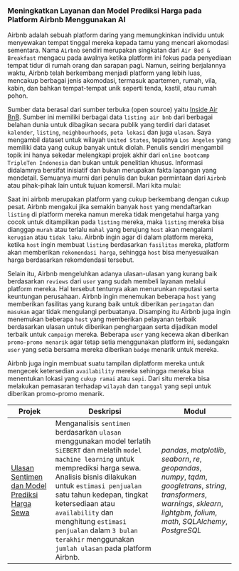 ### Meningkatkan Layanan dan Model Prediksi Harga pada Platform Airbnb Menggunakan AI

Airbnb adalah sebuah platform daring yang memungkinkan individu untuk menyewakan tempat tinggal mereka kepada tamu yang mencari akomodasi sementara. Nama `Airbnb` sendiri merupakan singkatan dari `Air Bed & Breakfast` mengacu pada awalnya ketika platform ini fokus pada penyediaan tempat tidur di rumah orang dan sarapan pagi. Namun, seiring berjalannya waktu, Airbnb telah berkembang menjadi platform yang lebih luas, mencakup berbagai jenis akomodasi, termasuk apartemen, rumah, vila, kabin, dan bahkan tempat-tempat unik seperti tenda, kastil, atau rumah pohon.

Sumber data berasal dari sumber terbuka (open source) yaitu [Inside Air BnB](http://insideairbnb.com/get-the-data/). Sumber ini memiliki berbagai data `listing air bnb` dari berbagai belahan dunia untuk dibagikan secara publik yang terdiri dari dataset `kalender`, `listing`, `neighbourhoods`, `peta lokasi` dan juga `ulasan`. Saya mengambil dataset untuk wilayah `United States`, tepatnya `Los Angeles` yang memiliki data yang cukup banyak untuk diolah. Penulis sendiri mengambil topik ini hanya sekedar melengkapi projek akhir dari `online bootcamp TripleTen Indonesia` dan bukan untuk penelitian khusus. Informasi didalamnya bersifat inisiatif dan bukan merupakan fakta lapangan yang mendetail. Semuanya murni dari penulis dan bukan permintaan dari `Airbnb` atau pihak-pihak lain untuk tujuan komersil. Mari kita mulai:

Saat ini airbnb merupakan platform yang cukup berkembang dengan cukup pesat. Airbnb mengakui jika semakin banyak `host` yang mendaftarkan `listing` di platform mereka namun mereka tidak mengetahui harga yang cocok untuk ditampilkan pada `listing` mereka, maka `listing` mereka bisa dianggap `murah` atau terlalu `mahal` yang berujung `host` akan mengalami `kerugian` atau `tidak laku`. Airbnb ingin agar di dalam platform mereka, ketika `host` ingin membuat `listing` berdasarkan `fasilitas` mereka, platform akan memberikan `rekomendasi harga`, sehingga `host` bisa menyesuaikan harga berdasarkan rekomdendasi tersebut.

Selain itu, Airbnb mengeluhkan adanya ulasan-ulasan yang kurang baik berdasarkan `reviews` dari `user` yang sudah membeli layanan melalui platform mereka. Hal tersebut tentunya akan menurunkan reputasi serta keuntungan perusahaan. Airbnb ingin menemukan beberapa `host` yang memberikan fasilitas yang kurang baik untuk diberikan `peringatan` dan `masukan` agar tidak mengulangi perbuatanya. Disamping itu Airbnb juga ingin menemukan beberapa `host` yang memberikan pelayanan terbaik berdasarkan ulasan untuk diberikan penghargaan serta dijadikan model terbaik untuk `campaign` mereka. Beberapa `user` yang kecewa akan diberikan `promo-promo menarik` agar tetap setia menggunakan platform ini, sedangakn `user` yang setia bersama mereka diberikan `badge` menarik untuk mereka.

Airbnb juga ingin membuat suatu tampilan diplatform mereka untuk mengecek ketersedian `availability` mereka sehingga mereka bisa menentukan lokasi yang `cukup ramai` atau `sepi`. Dari situ mereka bisa melakukan pemasaran terhadap `wilayah` dan `tanggal` yang sepi untuk diberikan promo-promo menarik.


| Projek | Deskripsi | Modul |
| ------- | ------- | ------- |
| [Ulasan Sentimen dan Model Prediksi Harga Sewa](https://github.com/fuadraharjo/TripleTen_IND/blob/main/Projek-14%20-%20%5BTugas%20Akhir%5D%20Meningkatkan%20Layanan%20dan%20Model%20Prediksi%20Harga%20pada%20Platform%20Airbnb%20Menggunakan%20AI/Tugas%20akhir.ipynb) | Menganalisis `sentimen` berdasarkan `ulasan` menggunakan model terlatih `SiEBERT` dan melatih `model machine learning` untuk memprediksi harga sewa. Analisis bisnis dilakukan untuk `estimasi penjualan` satu tahun kedepan, tingkat ketersediaan atau `availability` dan menghitung `estimasi penjualan` dalam `3 bulan terakhir` menggunakan `jumlah ulasan` pada platform Airbnb. | *pandas*, *matplotlib*, *seaborn*, *re*, *geopandas*, *numpy*, *tqdm*, *googletrans*, *string*, *transformers*, *warnings*, *sklearn*, *lightgbm*, *folium*, *math*, *SQLAlchemy*, *PostgreSQL* |